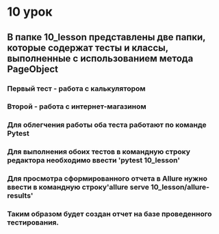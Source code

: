 # 10 урок

## В папке 10_lesson представлены две папки, которые содержат тесты и классы, выполненные c использованием метода PageObject


### Первый тест - работа с калькулятором
### Второй - работа с интернет-магазином
### Для облегчения работы оба теста работают по команде Pytest
### Для выполнения обоих тестов в командную строку редактора необходимо ввести 'pytest 10_lesson'
### Для просмотра сформированного отчета в Allure нужно ввести в командную строку\'allure serve 10_lesson/allure-results'
### Таким образом будет создан отчет на базе проведенного тестирования.

